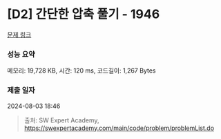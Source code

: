 # [D2] 간단한 압축 풀기 - 1946 

[문제 링크](https://swexpertacademy.com/main/code/problem/problemDetail.do?contestProbId=AV5PmkDKAOMDFAUq) 

### 성능 요약

메모리: 19,728 KB, 시간: 120 ms, 코드길이: 1,267 Bytes

### 제출 일자

2024-08-03 18:46



> 출처: SW Expert Academy, https://swexpertacademy.com/main/code/problem/problemList.do